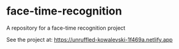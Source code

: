# face-time-recognition
A repository for a face-time recognition project

See the project at: https://unruffled-kowalevski-1f469a.netlify.app
